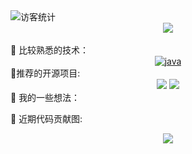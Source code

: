 <!-- 访客数统计徽标 -->
<div align="left">
  <img src="https://visitor-badge.glitch.me/badge?page_id=BeMax92" alt="访客统计" /></div>
  <div> </div
<!-- 敲代码的图片 -->
<div align="center" ><img order-radius="100px" src="https://cdn.jsdelivr.net/gh/sun0225SUN/photos/images/202108300019556.gif"/></div>
<br>  
💪 比较熟悉的技术：
 
<div align="center">
 <a href="https://img.shields.io/badge/-java-yellowe">
  <img align="center" alt="java" src="https://img.shields.io/badge/-java-yellow?style=flat-square&logo=java" />
</a>
</div>
🚀推荐的开源项目:  
  <!-- 比较好的开源项目卡片 -->
<div align="center">
<a href="https://github.com/BeMax92/java-sql-generator">
  <img src="https://github-readme-stats.vercel.app/api/pin/?username=BeMax92&repo=java-sql-generator&theme=blue&hide_border=true" /></a>
<a href="https://github.com/BeMax92/Affine">
  <img src="https://github-readme-stats.vercel.app/api/pin/?username=BeMax92&repo=Affine&theme=blue&hide_border=true" /></a>
</div>
💬 我的一些想法：

🧰 近期代码贡献图:  
<!-- 贪吃蛇代码贡献图 -->
<div align="center"><img src="https://cdn.jsdelivr.net/gh/BeMax92/BeMax92/contribution-snake/github-contribution-grid-snake.svg" /></div>


